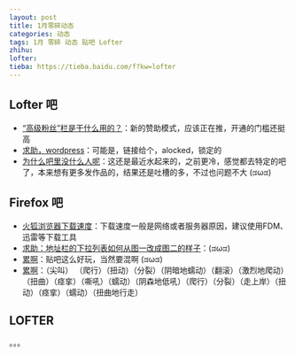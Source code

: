 ```yaml
---
layout: post
title: 1月零碎动态
categories: 动态
tags: 1月 零碎 动态 贴吧 Lofter
zhihu: 
lofter: 
tieba: https://tieba.baidu.com/f?kw=lofter
---
```


## Lofter 吧

+ [“高级粉丝”栏是干什么用的？](https://tieba.baidu.com/p/8213360553)：新的赞助模式，应该正在推，开通的门槛还挺高
+ [求助，wordpress](https://tieba.baidu.com/p/8213423181)：可能是，链接给个，alocked，锁定的
+ [为什么吧里没什么人呢](https://tieba.baidu.com/p/8213034439)：这还是最近水起来的，之前更冷，感觉都去特定的吧了，本来想有更多发作品的，结果还是吐槽的多，不过也问题不大 (ಡωಡ)

## Firefox 吧

+ [火狐浏览器下载速度](https://tieba.baidu.com/p/8213106626)：下载速度一般是网络或者服务器原因，建议使用FDM、迅雷等下载工具
+ [求助：地址栏的下拉列表如何从图一改成图二的样子](https://tieba.baidu.com/p/8212908609)：(ಡωಡ)
+ [累啊](https://tieba.baidu.com/p/8211238565)：贴吧这么好玩，当然要混啊 (ಡωಡ)
+ [累啊](https://tieba.baidu.com/p/8211238565)：（尖叫） （爬行）（扭动）（分裂）（阴暗地蠕动）（翻滚）（激烈地爬动）（扭曲）（痉挛）（嘶吼）（蠕动）（阴森地低吼）（爬行）（分裂）（走上岸）（扭动）（痉挛）（蠕动）（扭曲地行走）

## LOFTER

。。。